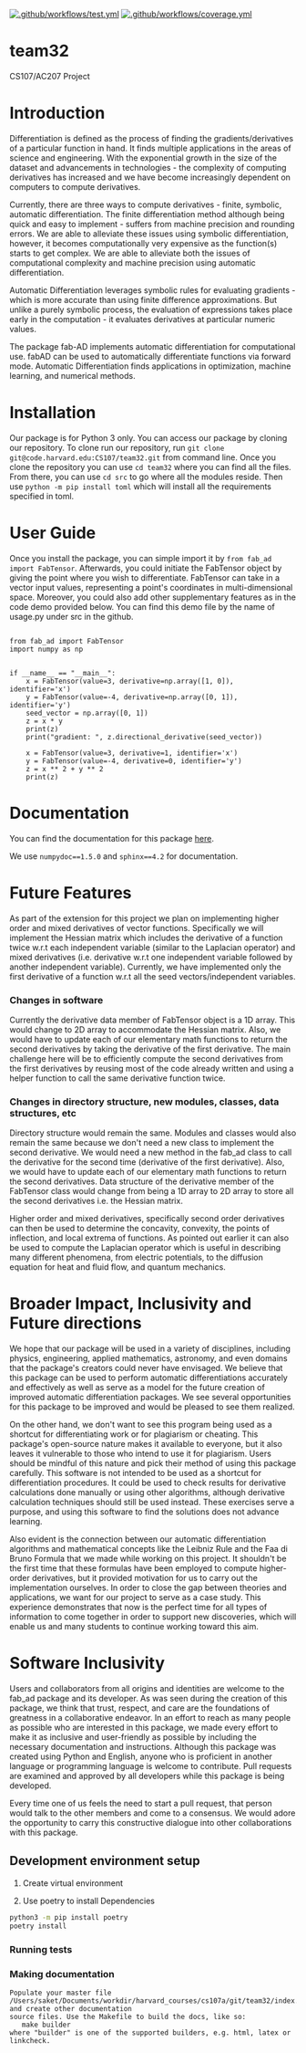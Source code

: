 [![.github/workflows/test.yml](https://code.harvard.edu/CS107/team32/actions/workflows/test.yml/badge.svg)](https://code.harvard.edu/CS107/team32/actions/workflows/test.yml)
[![.github/workflows/coverage.yml](https://code.harvard.edu/CS107/team32/actions/workflows/coverage.yml/badge.svg)](https://code.harvard.edu/CS107/team32/actions/workflows/coverage.yml)

# team32
CS107/AC207 Project

# Introduction
Differentiation is defined as the process of finding the 
gradients/derivatives of a particular function in hand. It finds multiple 
applications in the areas of science and engineering. With the exponential 
growth in the size of the dataset and advancements in technologies - the 
complexity of computing derivatives has increased and we have become 
increasingly dependent on computers to compute derivatives.

Currently, there are three ways to compute derivatives - finite, symbolic, 
automatic differentiation. The finite differentiation method although 
being quick and easy to implement - suffers from machine precision and 
rounding errors. We are able to alleviate these issues using symbolic 
differentiation, however, it becomes computationally very expensive as the 
function(s) starts to get complex. We are able to alleviate both the 
issues of computational complexity and machine precision using automatic 
differentiation.

Automatic Differentiation leverages symbolic rules for evaluating 
gradients - which is more accurate than using finite difference 
approximations. But unlike a purely symbolic process, the evaluation of 
expressions takes place early in the computation - it evaluates 
derivatives at particular numeric values.

The package fab-AD implements automatic differentiation for computational 
use. fabAD can be used to automatically differentiate functions via 
forward mode. Automatic Differentiation finds applications in 
optimization, machine learning, and numerical methods.

# Installation
Our package is for Python 3 only. You can access our package by cloning 
our repository. To clone run our repository, run `git clone 
git@code.harvard.edu:CS107/team32.git` from command line. Once you clone 
the repository you can use `cd team32` where you can find all the files. 
From there, you can use `cd src` to go where all the modules reside. Then 
use `python -m pip install toml` which will install all the requirements 
specified in toml.

 # User Guide
Once you install the package, you can simple import it by `from fab_ad 
import FabTensor`.
Afterwards, you could initiate the FabTensor object by giving the point 
where you wish to differentiate. FabTensor can take in a vector input 
values, representing a point's coordinates in multi-dimensional space. 
Moreover, you could also add other supplementary features as in the code 
demo provided below. You can find this demo file by the name of usage.py 
under src in the github.

```

from fab_ad import FabTensor
import numpy as np


if __name__ == "__main__":
    x = FabTensor(value=3, derivative=np.array([1, 0]), identifier='x')
    y = FabTensor(value=-4, derivative=np.array([0, 1]), identifier='y')
    seed_vector = np.array([0, 1])
    z = x * y
    print(z)
    print("gradient: ", z.directional_derivative(seed_vector))

    x = FabTensor(value=3, derivative=1, identifier='x')
    y = FabTensor(value=-4, derivative=0, identifier='y')
    z = x ** 2 + y ** 2
    print(z)
```

# Documentation
You can find the documentation for this package [here](https://code.harvard.edu/pages/CS107/team32/).

We use `numpydoc==1.5.0`  and `sphinx==4.2` for documentation.

# Future Features
As part of the extension for this project we plan on implementing higher order and mixed derivatives of vector functions. Specifically we will implement the Hessian matrix which includes the derivative of a function twice w.r.t each independent variable (similar to the Laplacian operator) and mixed derivatives (i.e. derivative w.r.t one independent variable followed by another independent variable). Currently, we have implemented only the first derivative of a function w.r.t all the seed vectors/independent variables.

### Changes in software
Currently the derivative data member of FabTensor object is a 1D array. This would change to 2D array to accommodate the Hessian matrix. Also, we would have to update each of our elementary math functions to return the second derivatives by taking the derivative of the first derivative. The main challenge here will be to efficiently compute the second derivatives from the first derivatives by reusing most of the code already written and using a helper function to call the same derivative function twice.

### Changes in directory structure, new modules, classes, data structures, etc
Directory structure would remain the same. Modules and classes would also remain the same because we don't need a new class to implement the second derivative. We would need a new method in the fab_ad class to call the derivative for the second time (derivative of the first derivative). Also, we would have to update each of our elementary math functions to return the second derivatives. Data structure of the derivative member of the FabTensor class would change from being a 1D array to 2D array to store all the second derivatives i.e. the Hessian matrix.

Higher order and mixed derivatives, specifically second order derivatives can then be used to determine the concavity, convexity, the points of inflection, and local extrema of functions. As pointed out earlier it can also be used to compute the Laplacian operator which is useful in describing many different phenomena, from electric potentials, to the diffusion equation for heat and fluid flow, and quantum mechanics.

# Broader Impact, Inclusivity and Future directions
We hope that our package will be used in a variety of disciplines, 
including physics, engineering, applied mathematics, astronomy, and even 
domains that the package's creators could never have envisaged. We believe 
that this package can be used to perform automatic differentiations 
accurately and effectively as well as serve as a model for the future 
creation of improved automatic differentiation packages. We see several 
opportunities for this package to be improved and would be pleased to see 
them realized.

On the other hand, we don't want to see this program being used as a 
shortcut for differentiating work or for plagiarism or cheating. This 
package's open-source nature makes it available to everyone, but it also 
leaves it vulnerable to those who intend to use it for plagiarism. Users 
should be mindful of this nature and pick their method of using this 
package carefully. This software is not intended to be used as a shortcut 
for differentiation procedures. It could be used to check results for 
derivative calculations done manually or using other algorithms, although 
derivative calculation techniques should still be used instead. These 
exercises serve a purpose, and using this software to find the solutions 
does not advance learning.

Also evident is the connection between our automatic differentiation 
algorithms and mathematical concepts like the Leibniz Rule and the Faa di 
Bruno Formula that we made while working on this project. It shouldn't be 
the first time that these formulas have been employed to compute 
higher-order derivatives, but it provided motivation for us to carry out 
the implementation ourselves. In order to close the gap between theories 
and applications, we want for our project to serve as a case study. This 
experience demonstrates that now is the perfect time for all types of 
information to come together in order to support new discoveries, which 
will enable us and many students to continue working toward this aim.

# Software Inclusivity
Users and collaborators from all origins and identities are welcome to the 
fab_ad package and its developer. As was seen during the creation of this 
package, we think that trust, respect, and care are the foundations of 
greatness in a collaborative endeavor. In an effort to reach as many 
people as possible who are interested in this package, we made every 
effort to make it as inclusive and user-friendly as possible by including 
the necessary documentation and instructions. Although this package was 
created using Python and English, anyone who is proficient in another 
language or programming language is welcome to contribute. Pull requests 
are examined and approved by all developers while this package is being 
developed.

Every time one of us feels the need to start a pull request, that person 
would talk to the other members and come to a consensus. We would adore 
the opportunity to carry this constructive dialogue into other 
collaborations with this package.



## Development environment setup

1. Create virtual environment

2. Use poetry to install Dependencies
```bash
python3 -m pip install poetry
poetry install
```

### Running tests
<TO DO>


### Making documentation
```
Populate your master file /Users/saket/Documents/workdir/harvard_courses/cs107a/git/team32/index.rst and create other documentation
source files. Use the Makefile to build the docs, like so:
   make builder
where "builder" is one of the supported builders, e.g. html, latex or linkcheck.

```


